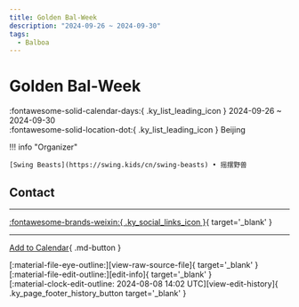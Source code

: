 ```yaml
---
title: Golden Bal-Week
description: "2024-09-26 ~ 2024-09-30"
tags:
  - Balboa
---
```


# Golden Bal-Week 

:fontawesome-solid-calendar-days:{ .ky_list_leading_icon } 2024-09-26 ~ 2024-09-30  
:fontawesome-solid-location-dot:{ .ky_list_leading_icon } Beijing  

!!! info "Organizer"

    [Swing Beasts](https://swing.kids/cn/swing-beasts) • 摇摆野兽  

## Contact


---

 [:fontawesome-brands-weixin:{ .ky_social_links_icon }](https://mp.weixin.qq.com/s/R8zF1myr5NonqyWgsR8pyw){ target='_blank' }

---

[Add to Calendar](https://swing.news/ics/en/2024/cn/golden-bal-week-2024.ics){ .md-button }

<div class="ky_page_footer" markdown>
<div class="ky_page_footer_trailing" markdown="span">
[:material-file-eye-outline:][view-raw-source-file]{ target='_blank' }
[:material-file-edit-outline:][edit-info]{ target='_blank' }
</div>
<div class="ky_page_footer_leading" markdown="span">
[:material-clock-edit-outline: 2024-08-08 14:02 UTC][view-edit-history]{ .ky_page_footer_history_button target='_blank' }
</div>
</div>

[view-raw-source-file]: https://github.com/swingdance/events/blob/main/2024/cn/golden-bal-week-2024.json "View Raw Source File"
[edit-info]: https://github.com/swingdance/events/issues/new?assignees=&labels=update+event&projects=&template=03-update_entity.yml&title=%5B2024%2Fcn%5D%20Golden%20Bal-Week&region=cn&year=2024&id=golden-bal-week-2024&name=Golden%20Bal-Week&org_id=swing-beasts "Edit Info"

[view-edit-history]: https://github.com/swingdance/events/commits/main/2024/cn/golden-bal-week-2024.json "View Edit History"
